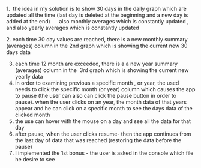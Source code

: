 1.  the idea in my solution is to show 30 days in the daily graph which are updated all the time (last day is deleted at the beginning and a new day is added at the end)
     also monthly averages which is constantly updated , and also yearly averages which is constantly updated
     
2. each time 30 day values are reached, there is a new monthly summary (averages) column in the 2nd graph which is showing the current new 30 days data

3. each time 12 month are exceeded, there is a a new year summary (averages) column in the  3rd graph which is showing the current new yearly data  
4. in order to examining previous a specific month , or year, the used needs to click the specific month (or year) column which causes the app to pause (the user can also can click the pause button in order to pause). when the user clicks on an year, the month data of that years appear and he can click on a specific month to see the days data of the clicked month  
5. the use can hover with the mouse on a day and see all the data for that day  
6. after pause, when the user clicks resume- then the app continues from the last day of data that was reached (restoring the data before the pause)  
7. I implemented the 1st bonus - the user is asked in the console which file he desire to see
